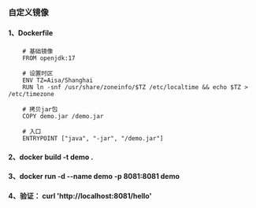 ### 自定义镜像
#### 1、Dockerfile
```
    # 基础镜像
    FROM openjdk:17

    # 设置时区
    ENV TZ=Aisa/Shanghai
    RUN ln -snf /usr/share/zoneinfo/$TZ /etc/localtime && echo $TZ > /etc/timezone

    # 拷贝jar包
    COPY demo.jar /demo.jar

    # 入口
    ENTRYPOINT ["java", "-jar", "/demo.jar"]
```

#### 2、docker build -t demo .

#### 3、docker run -d --name demo -p 8081:8081 demo

#### 4、验证： curl 'http://localhost:8081/hello'
